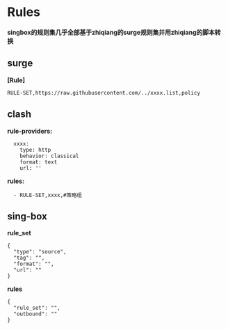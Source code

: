 # Rules
**singbox的规则集几乎全部基于zhiqiang的surge规则集并用zhiqiang的脚本转换**

## surge

**[Rule]**

```
RULE-SET,https://raw.githubusercontent.com/../xxxx.list,policy
```

## clash

**rule-providers:**

```
  xxxx:
    type: http
    behavior: classical
    format: text
    url: ''
```

**rules:**

```
  - RULE-SET,xxxx,#策略组
```

## sing-box

**rule_set**

```
{
  "type": "source",
  "tag": "",
  "format": "",
  "url": ""
}
```
  
**rules**
  
```
{
  "rule_set": "",
  "outbound": ""
}
```
